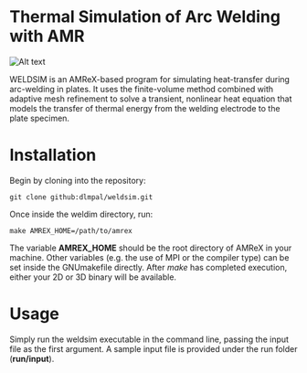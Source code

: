 # Thermal Simulation of Arc Welding with AMR

![Alt text](images/visit0002.png)

WELDSIM is an AMReX-based program for simulating heat-transfer during arc-welding in plates. It uses the finite-volume method combined with adaptive mesh refinement to solve a transient, nonlinear heat equation that models the transfer of thermal energy from the welding electrode to the plate specimen.

# Installation

Begin by cloning into the repository:
```
git clone github:dlmpal/weldsim.git
```

Once inside the weldim directory, run: 
```
make AMREX_HOME=/path/to/amrex
```

The variable **AMREX_HOME** should be the root directory of AMReX in your machine. Other variables (e.g. the use of MPI or the compiler type) can be set inside the GNUmakefile directly. After *make* has completed execution, either your 2D or 3D binary will be available.

# Usage
Simply run the weldsim executable in the command line, passing the input file as the first argument. A sample input file is provided under the run folder (**run/input**).